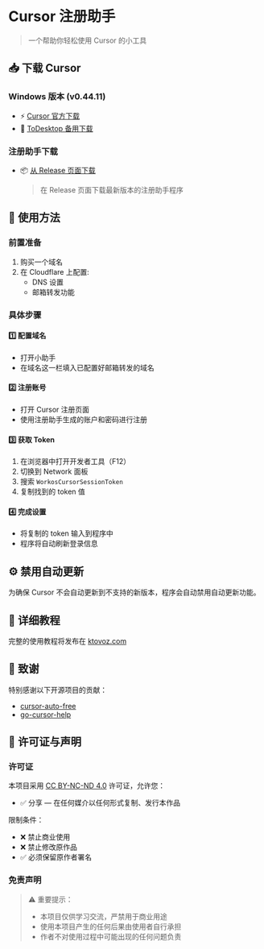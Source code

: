# Cursor 注册助手

> 一个帮助你轻松使用 Cursor 的小工具

## 📥 下载 Cursor

### Windows 版本 (v0.44.11)
- ⚡ [Cursor 官方下载](https://downloader.cursor.sh/builds/250103fqxdt5u9z/windows/nsis/x64)
- 🔄 [ToDesktop 备用下载](https://download.todesktop.com/230313mzl4w4u92/Cursor%20Setup%200.44.11%20-%20Build%20250103fqxdt5u9z-x64.exe)

### 注册助手下载
- 📦 [从 Release 页面下载](https://github.com/ktovoz/cursorRegister/releases)
  > 在 Release 页面下载最新版本的注册助手程序

## 🔐 使用方法

### 前置准备
1. 购买一个域名
2. 在 Cloudflare 上配置:
   - DNS 设置
   - 邮箱转发功能

### 具体步骤

#### 1️⃣ 配置域名
- 打开小助手
- 在域名这一栏填入已配置好邮箱转发的域名

#### 2️⃣ 注册账号
- 打开 Cursor 注册页面
- 使用注册助手生成的账户和密码进行注册

#### 3️⃣ 获取 Token
1. 在浏览器中打开开发者工具（F12）
2. 切换到 Network 面板
3. 搜索 `WorkosCursorSessionToken`
4. 复制找到的 token 值

#### 4️⃣ 完成设置
- 将复制的 token 输入到程序中
- 程序将自动刷新登录信息

## ⚙️ 禁用自动更新
为确保 Cursor 不会自动更新到不支持的新版本，程序会自动禁用自动更新功能。

## 📖 详细教程
完整的使用教程将发布在 [ktovoz.com](https://ktovoz.com)

## 🙏 致谢
特别感谢以下开源项目的贡献：

- [cursor-auto-free](https://github.com/chengazhen/cursor-auto-free)
- [go-cursor-help](https://github.com/yuaotian/go-cursor-help)

## 📜 许可证与声明

### 许可证
本项目采用 [CC BY-NC-ND 4.0](https://creativecommons.org/licenses/by-nc-nd/4.0/) 许可证，允许您：
- ✅ 分享 — 在任何媒介以任何形式复制、发行本作品

限制条件：
- ❌ 禁止商业使用
- ❌ 禁止修改原作品
- ✅ 必须保留原作者署名

### 免责声明
> ⚠️ 重要提示：
> - 本项目仅供学习交流，严禁用于商业用途
> - 使用本项目产生的任何后果由使用者自行承担
> - 作者不对使用过程中可能出现的任何问题负责
